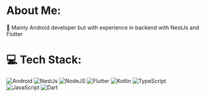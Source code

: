 # About Me:
🔭 Mainly Android developer but with experience in backend with NestJs and Flutter<br>

<!-- END YOUTUBE-CARDS -->
# 💻 Tech Stack:
![Android](https://img.shields.io/badge/Android-008000?style=for-the-badge&logo=android&logoColor=white)
![NestJs](https://img.shields.io/badge/NestJs-8A2BE2?style=for-the-badge&logo=node.js&logoColor=white)
![NodeJS](https://img.shields.io/badge/node.js-6DA55F?style=for-the-badge&logo=node.js&logoColor=white)
![Flutter](https://img.shields.io/badge/Flutter-%2302569B.svg?style=for-the-badge&logo=Flutter&logoColor=white) 
![Kotlin](https://img.shields.io/badge/Kotlin-CC0066?style=for-the-badge&logo=kotlin&logoColor=white)
![TypeScript](https://img.shields.io/badge/typescript-%23007ACC.svg?style=for-the-badge&logo=typescript&logoColor=white)
![JavaScript](https://img.shields.io/badge/javascript-%23323330.svg?style=for-the-badge&logo=javascript&logoColor=%23F7DF1E) 
![Dart](https://img.shields.io/badge/dart-%230175C2.svg?style=for-the-badge&logo=dart&logoColor=white) 
